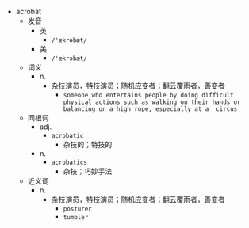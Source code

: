 - acrobat
  - 发音
    - 英
      - `/'ækrəbæt/`
    - 美
      - `/'ækrəbæt/`
  - 词义
    - n.
      - 杂技演员，特技演员；随机应变者；翻云覆雨者，善变者
        - `someone who entertains people by doing difficult physical actions such as walking on their hands or balancing on a high rope, especially at a  circus `
  - 同根词
    - adj.
      - `acrobatic`
        - 杂技的；特技的
    - n.
      - `acrobatics`
        - 杂技；巧妙手法
  - 近义词
    - n.
      - 杂技演员，特技演员；随机应变者；翻云覆雨者，善变者
        - `posturer`
        - `tumbler`
